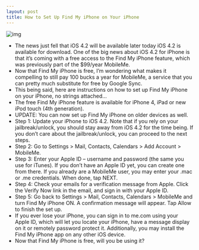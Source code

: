 ```yaml
---
layout: post
title: How to Set Up Find My iPhone on Your iPhone
---
```

![img](http://media.idownloadblog.com/wp-content/uploads/2010/11/Set-Up-Find-My-iPhone-e1290441776999.png)
* The news just fell that iOS 4.2 will be available later today iOS 4.2 is available for download. One of the big news about iOS 4.2 for iPhone is that it’s coming with a free access to the Find My iPhone feature, which was previously part of the $99/year MobileMe.
* Now that Find My iPhone is free, I’m wondering what makes it compelling to still pay 100 bucks a year for MobileMe, a service that you can pretty much substitute for free by Google Sync.
* This being said, here are instructions on how to set up Find My iPhone on your iPhone, no strings attached…
* The free Find My iPhone feature is available for iPhone 4, iPad or new iPod touch (4th generation).
* UPDATE: You can now set up Find My iPhone on older devices as well.
* Step 1: Update your iPhone to iOS 4.2. Note that if you rely on your jailbreak/unlock, you should stay away from iOS 4.2 for the time being. If you don’t care about the jailbreak/unlock, you can proceed to the next steps.
* Step 2: Go to Settings > Mail, Contacts, Calendars > Add Account > MobileMe.
* Step 3: Enter your Apple ID – username and password (the same you use for iTunes). If you don’t have an Apple ID yet, you can create one from there. If you already are a MobileMe user, you may enter your .mac or .me credentials. When done, tap NEXT.
* Step 4: Check your emails for a verification message from Apple. Click the Verify Now link in the email, and sign in with your Apple ID.
* Step 5: Go back to Settings > Mail, Contacts, Calendars > MobileMe and turn Find My iPhone ON. A confirmation message will appear. Tap Allow to finish the set up.
* If you ever lose your iPhone, you can sign in to me.com using your Apple ID, which will let you locate your iPhone, have a message display on it or remotely password protect it. Additionally, you may install the Find My iPhone app on any other iOS device.
* Now that Find My iPhone is free, will you be using it?

